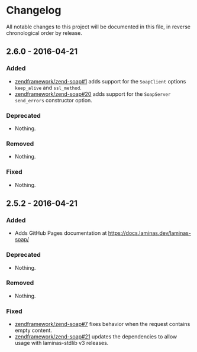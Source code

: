 # Changelog

All notable changes to this project will be documented in this file, in reverse chronological order by release.

## 2.6.0 - 2016-04-21

### Added

- [zendframework/zend-soap#1](https://github.com/zendframework/zend-soap/pull/1) adds
  support for the `SoapClient` options `keep_alive` and `ssl_method`.
- [zendframework/zend-soap#20](https://github.com/zendframework/zend-soap/pull/20) adds support for
  the  `SoapServer` `send_errors` constructor option.

### Deprecated

- Nothing.

### Removed

- Nothing.

### Fixed

- Nothing.

## 2.5.2 - 2016-04-21

### Added

- Adds GitHub Pages documentation at https://docs.laminas.dev/laminas-soap/

### Deprecated

- Nothing.

### Removed

- Nothing.

### Fixed

- [zendframework/zend-soap#7](https://github.com/zendframework/zend-soap/pull/7) fixes
  behavior when the request contains empty content.
- [zendframework/zend-soap#21](https://github.com/zendframework/zend-soap/pull/21) updates the
  dependencies to allow usage with laminas-stdlib v3 releases.

